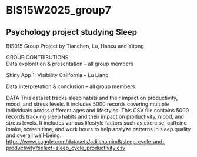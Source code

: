 # BIS15W2025_group7
## Psychology project studying Sleep

BIS015 Group Project by Tianchen, Lu, Hanxu and Yitong

GROUP CONTRIBUTIONS  
Data exploration & presentation – all group members

Shiny App 1: Visibility California – Lu Liang 

Data interpretation & conclusion – all group members

DATA
This dataset tracks sleep habits and their impact on productivity, mood, and stress levels. It includes 5000 records covering multiple individuals across different ages and lifestyles. This CSV file contains 5000 records tracking sleep habits and their impact on productivity, mood, and stress levels. It includes various lifestyle factors such as exercise, caffeine intake, screen time, and work hours to help analyze patterns in sleep quality and overall well-being.
https://www.kaggle.com/datasets/adilshamim8/sleep-cycle-and-productivity?select=sleep_cycle_productivity.csv

